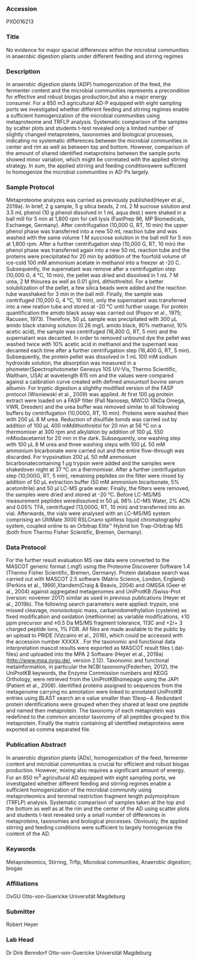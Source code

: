 ### Accession
PXD016213

### Title
No evidence for major spacial differences within the microbial communities  in anaerobic digestion plants under different feeding and stirring regimes

### Description
In anaerobic digestion plants (ADP) homogenization of the feed, the fermenter content and the microbial communities represents a precondition for effective and robust biogas production,but also a major energy consumer. For a 850 m3 agricultural AD-P equipped with eight sampling ports we investigated whether different feeding and stirring regimes enable a sufficient homogenization of the microbial communities using metaproteome and TRFLP analysis. Systematic comparison of the samples by scatter plots and students t-test revealed only a limited number of slightly changed metaproteins, taxonomies and biological processes, indicating no systematic differences between the microbial communities in center and rim as well as between top and bottom. However, comparison of the amount of shared identified metaproteins between the sample ports showed minor variation, which might be correlated with the applied stirring strategy. In sum, the applied stirring and feeding conditionswere sufficient to homogenize the microbial communities in AD-Ps largely.

### Sample Protocol
Metaproteome analyzes was carried as previously published(Heyer et al., 2019a). In brief, 2 g sample, 5 g silica beads, 2 mL 2 M sucrose solution and 3.5 mL phenol (10 g phenol dissolved in 1 mL aqua dest.) were shaked in a ball mill for 5 min at 1,800 rpm for cell lysis (FastPrep 96, MP Biomedicals, Eschwege, Germany). After centrifugation (10,000 G, RT, 10 min) the upper phenol phase was transferred into a new 50 mL reaction tube and was washed with the same volume 1 M succrose solution in the ball mill for 5 min at 1,800 rpm. After a further centrifugation step (10,000 G, RT, 10 min) the phenol phase was transferred again into a new 50 mL reaction tube and the proteins were precipitated for 20 min by addition of the fourfold volume of ice-cold 100 mM ammonium acetate in methanol into a freezer at -20 C.  Subsequently, the supernatant was remove after a centrifugation step (10,000 G, 4 °C, 10 min), the pellet was dried and dissolved in 1 mL 7 M urea, 2 M thiourea as well as 0.01 g/mL dithiothreitol. For a better solubilization of the pellet, a few silica beads were added and the reaction tube wasshaked for 3 min in the ball mill. Finally, the sample was centrifuged (10,000 G, 4 °C, 10 min), only the supernatant was transferred into a new reation tube and stored at -20 °C until further usage. For protein quantification the amido black assay was carried out (Popov et al., 1975; Racusen, 1973). Therefore, 50 µL sample was precipitated with 300 µL amido black staining solution (0.26 mg/L amido black, 90% methanol, 10% acetic acid), the sample was centrifuged (16,400 G, RT, 5 min) and the supernatant was decanted. In order to removed unbound dye the pellet was washed twice with 10% acetic acid in methanol and the supernant was decanted each time after a further centrifugation step (16,400 G, RT, 5 min). Subsequently, the protein pellet was dissolved in 1 mL 100 mM sodium hydroxide solution, the absorption was measured in a phometer(Spectrophotometer Genesys 10S UV-Vis, Thermo Scientific, Waltham, USA) at wavelength 615 nm and the values were compared against a calibration curve created with defined amountsof bovine serum albumin. For tryptic digestion a slighthy modified version of the FASP protocol (Wisniewski et al., 2009) was applied. At first 100 µg protein extract were loaded on a FASP filter (Pall Nanosep, MWCO 10kDa Omega, VWR, Dresden) and the urea buffer was removed similar to all following buffers by centrifugation (10,000G, RT, 10 min). Proteins were washed then with 200 µL 8 M urea. Reduction of disulfide bonds was carried out by addition of 100 µL 400 mMdithiothreitol for 20 min at 56 °C on a thermomixer at 300 rpm and alkylation by addition of 100 µL 550 mMiodacetamid for 20 min in the dark. Subsequently, one washing step with 100 µL 8 M urea and three washing steps with 100 µL 50 mM ammonium bicarbonate were carried out and the entire flow-through was discarded. For trypsination 200 µL 50 mM ammonium bicarbonatecontaining 1 µg trypsin were added and the samples were shakedover night at 37 °C on a thermomixer. After a further centrifugation step (10,000G, RT, 5 min), remaining peptides on the filter were rinsed by addition of 50 µL extraction buffer (50 mM ammonium bicarbonate, 5% acetonitrile) and 50 µl LC-MS grade water. Finally, the filters were removed, the samples were dried and stored at -20 °C. Before LC-MS/MS measurement peptides weredissolved in 50 µL 98% LC–MS Water, 2% ACN and 0.05% TFA, centrifuged (13,000G, RT, 10 min) and transferred into an vial. Afterwards, the vials were analysed with an LC–MS/MS system comprising an UltiMate 3000 RSLCnano splitless liquid chromatography system, coupled online to an Orbitrap Elite™ Hybrid Ion Trap-Orbitrap MS (both from Thermo Fisher Scientific, Bremen, Germany).

### Data Protocol
For the further result evaluation MS raw data were converted to the MASCOT generic format (.mgf) using the Proteome Discoverer Software 1.4 (Thermo Fisher Scientific, Bremen, Germany). Protein database search was carried out with MASCOT 2.5 software (Matrix Science, London, England) (Perkins et al., 1999),Xtandem(Craig & Beavis, 2004) and OMSSA (Geer et al., 2004) against aggregated metagenomes and UniProtKB /Swiss-Prot (version: novemer 2017) similar as used in previous publications (Heyer et al., 2019b). The following search parameters were applied: trypsin, one missed cleavage, monoisotopic mass, carbamidomethylation (cysteine) as fixed modification and oxidation (methionine) as variable modifications, ±10 ppm precursor and ±0.5 Da MS/MS fragment tolerance, 113C and +2/+ 3 charged peptide ions, 1% FDR. All files are made available to the public by an upload to PRIDE (Vizcaino et al., 2016), which could be accessed with the accession number XXXXX . For the taxonomic and functional data interpretation mascot results were exported as MASCOT result files (.dat-files) and uploaded into the MPA 2 Software (Heyer et al., 2019a)(http://www.mpa.ovgu.de/, version 2.12). Taxonomic and functional metainformation, in particular the NCBI taxonomy(Federhen, 2012), the UniProtKB keywords, the Enzyme Commission numbers and KEGG Orthology, were retrieved from the UniProtKBhomepage using the JAPI (Patient et al., 2008). Identified proteins assigned to sequences from the metagenome carrying no annotation were linked to annotated UniProtKB entries using BLAST search an e value smaller than 10exp−4. Redundant protein identifications were grouped when they shared at least one peptide and named then metaprotein. The taxonomy of each metaprotein was redefined to the common ancestor taxonomy of all peptides grouped to this metaprotein. Finally the matrix containing all identified metaproteins were exported as comma separated file.

### Publication Abstract
In anaerobic digestion plants (ADs), homogenization of the feed, fermenter content and microbial communities is crucial for efficient and robust biogas production. However, mixing also requires a significant amount of energy. For an 850&#xa0;m<sup>3</sup> agricultural AD equipped with eight sampling ports, we investigated whether different feeding and stirring regimes enable a sufficient homogenization of the microbial community using metaproteomics and terminal restriction fragment length polymorphism (TRFLP) analysis. Systematic comparison of samples taken at the top and the bottom as well as at the rim and the center of the AD using scatter plots and students t-test revealed only a small number of differences in metaproteins, taxonomies and biological processes. Obviously, the applied stirring and feeding conditions were sufficient to largely homogenize the content of the AD.

### Keywords
Metaproteomics, Stirring, Trflp, Microbial communities, Anaerobic digestion; biogas

### Affiliations
OvGU
Otto-von-Guericke Universität Magdeburg

### Submitter
Robert Heyer

### Lab Head
Dr Dirk Benndorf
Otto-von-Guericke Universität Magdeburg


